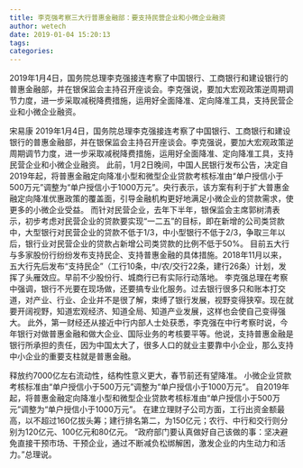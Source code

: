 ```yaml
---
title: 李克强考察三大行普惠金融部：要支持民营企业和小微企业融资
author: wetech
date: 2019-01-04 15:20:13
tags: 
categories: 
---
```

2019年1月4日，国务院总理李克强接连考察了中国银行、工商银行和建设银行的普惠金融部，并在银保监会主持召开座谈会。李克强说，要加大宏观政策逆周期调节力度，进一步采取减税降费措施，运用好全面降准、定向降准工具，支持民营企业和小微企业融资。
<!-- more -->
宋易康
2019年1月4日，国务院总理李克强接连考察了中国银行、工商银行和建设银行的普惠金融部，并在银保监会主持召开座谈会。李克强说，要加大宏观政策逆周期调节力度，进一步采取减税降费措施，运用好全面降准、定向降准工具，支持民营企业和小微企业融资。
此前，1月2日晚间，中国人民银行发布公告，决定自2019年起，将普惠金融定向降准小型和微型企业贷款考核标准由“单户授信小于500万元”调整为“单户授信小于1000万元”。央行表示，该方案有利于扩大普惠金融定向降准优惠政策的覆盖面，引导金融机构更好地满足小微企业的贷款需求，使更多的小微企业受益。
而针对民营企业，去年下半年，银保监会主席郭树清表示，初步考虑对民营企业的贷款要实现“一二五”的目标，即在新增的公司类贷款中，大型银行对民营企业的贷款不低于1/3，中小型银行不低于2/3，争取三年以后，银行业对民营企业的贷款占新增公司类贷款的比例不低于50%。
目前五大行与多家股份行纷纷发布支持民企、支持普惠金融的具体措施。2018年11月以来，五大行先后发布“支持民企”（工行10条，中/农/交行22条，建行26条）计划，发挥了头雁效应。早前不少股份行、城商行已有实际行动落地。
李克强总理在考察中强调，银行不光要在现场做，还要搞专业化服务。过去银行很多只和账本打交道，对产业、行业、企业并不是很了解，束缚了银行发展，视野变得狭窄。现在就要开阔视野，知道宏观经济、知道全局、知道产业发展，这样也会使自己变得强大。
此外，第一财经还从接近中行内部人士处获悉，李克强在中行考察时说，今年银行对做普惠金融和做大企业、国际业务的考核要平等。他说，支持普惠金融是银行所承担的责任，因为中国太大了，很多人口的就业主要靠中小企业，那么支持中小企业的重要支柱就是普惠金融。
 
 
释放约7000亿左右流动性，结构性意义更大，春节前还有望降准。
小微企业贷款考核标准由“单户授信小于500万元”调整为“单户授信小于1000万元”。
自2019年起，将普惠金融定向降准小型和微型企业贷款考核标准由“单户授信小于500万元”调整为“单户授信小于1000万元”。
在建立理财子公司方面，工行出资金额最高，以不超过160亿拔头筹；建行排名第二，为150亿元；农行、中行和交行则分别为120亿元、100亿元和80亿元。
“政府部门要认真做好自己该做的事：坚决避免直接干预市场、干预企业，通过不断减负松绑解困，激发企业的内生动力和活力。”总理说。
